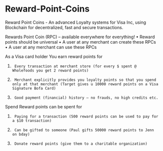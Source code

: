 # Reward-Point-Coins
 Reward Point Coins - An advanced Loyalty systems for Visa Inc, using Blockchain for decentralized, fast and secure transactions.

Rewards Point Coin (RPC) – available everywhere for everything!
•         Reward points should be universal
•         A user at any merchant can create these RPCs
•         A user at any merchant can use these RPCs
 
As a Visa card holder
You earn reward points for
1)      Every transaction at merchant store (for every $ spent @ Wholefoods you get 2 reward points)
2)      Merchant explicitly provides you loyalty points so that you spend only at that merchant (Target gives u 10000 reward points on a Visa Signature Bofa Card)
3)      Good payment (financial) history – no frauds, no high credits etc.
 
Spend
Reward points can be spent for
1)      Paying for a transaction (500 reward points can be used to pay for a $10 transaction)
2)      Can be gifted to someone (Paul gifts 50000 reward points to Jenn on bday)
3)      Donate reward points (give them to a charitable organization)

